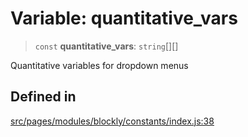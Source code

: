 # Variable: quantitative_vars

> `const` **quantitative_vars**: `string`[][]

Quantitative variables for dropdown menus

## Defined in

[src/pages/modules/blockly/constants/index.js:38](https://github.com/DhyeyMavani2003/r-blocks/blob/7e7320f10e8cdef37355f89e9ab53b89acb97f36/src/pages/modules/blockly/constants/index.js#L38)
